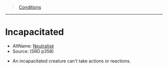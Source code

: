 ﻿---
!GenericItem
Name: Incapacitated
AltName: '[Neutralisé](hd_conditions_neutralise.md)'
Source: (SRD p358)
Id: conditions_vo.md#incapacitated
ParentLink: conditions_vo.md#conditions
ParentName: Conditions
NameLevel: 1
Attributes:
  Name: Incapacitated
  Markdown: >+
    # <!--Name-->Incapacitated<!--/Name-->


    - AltName: <!--AltName-->[Neutralisé](hd_conditions_neutralise.md)<!--/AltName-->

    - Source: <!--Source-->(SRD p358)<!--/Source-->


    * An incapacitated creature can't take actions or reactions.

  AltName: '[Neutralisé](hd_conditions_neutralise.md)'
  Source: (SRD p358)
AttributesDictionary: >+
  Name: Incapacitated

  Markdown: >+

    # <!--Name-->Incapacitated<!--/Name-->





    - AltName: <!--AltName-->[Neutralisé](hd_conditions_neutralise.md)<!--/AltName-->



    - Source: <!--Source-->(SRD p358)<!--/Source-->





    * An incapacitated creature can't take actions or reactions.



  AltName: '[Neutralisé](hd_conditions_neutralise.md)'

  Source: (SRD p358)

---
> [Conditions](srd_conditions.md)

---

# Incapacitated

- AltName: [Neutralisé](hd_conditions_neutralise.md)
- Source: (SRD p358)

* An incapacitated creature can't take actions or reactions.

